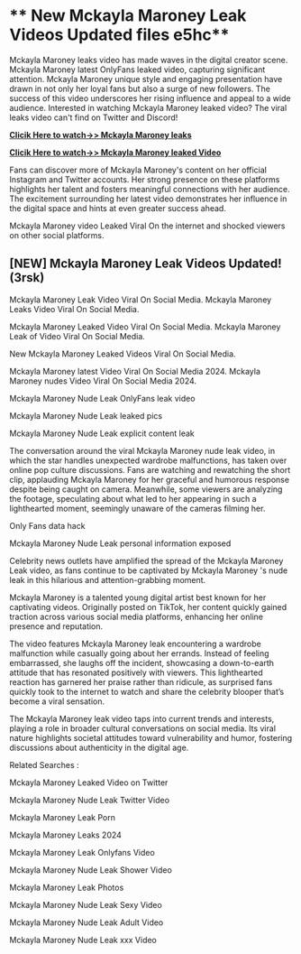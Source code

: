 
# ** New Mckayla Maroney Leak Videos Updated files e5hc** #

  Mckayla Maroney   leaks video has made waves in the digital creator scene.  Mckayla Maroney   latest OnlyFans leaked video, capturing significant attention.  Mckayla Maroney   unique style and engaging presentation have drawn in not only her loyal fans but also a surge of new followers. The success of this video underscores her rising influence and appeal to a wide audience. Interested in watching Mckayla Maroney   leaked video? The viral leaks video can't find on Twitter and Discord!

**[Clicik Here to watch->>  Mckayla Maroney  leaks ](http://xflirt.top)**

**[Clicik Here to watch->>  Mckayla Maroney leaked Video](http://xflirt.top)**

Fans can discover more of Mckayla Maroney's content on her official Instagram and Twitter accounts. Her strong presence on these platforms highlights her talent and fosters meaningful connections with her audience. The excitement surrounding her latest video demonstrates her influence in the digital space and hints at even greater success ahead.

  Mckayla Maroney   video Leaked Viral On the internet and shocked viewers on other social platforms.

## [NEW] Mckayla Maroney   Leak Videos Updated!  (3rsk) ##

  Mckayla Maroney   Leak Video Viral On Social Media.  Mckayla Maroney   Leaks Video Viral On Social Media.

  Mckayla Maroney   Leaked Video Viral On Social Media.  Mckayla Maroney   Leak of Video Viral On Social Media.

New Mckayla Maroney   Leaked Videos Viral On Social Media.

  Mckayla Maroney   latest Video Viral On Social Media 2024.  Mckayla Maroney   nudes Video Viral On Social Media 2024.

  Mckayla Maroney   Nude Leak OnlyFans leak video

  Mckayla Maroney   Nude Leak leaked pics

  Mckayla Maroney   Nude Leak explicit content leak

The conversation around the viral Mckayla Maroney   nude leak video, in which the star handles unexpected wardrobe malfunctions, has taken over online pop culture discussions. Fans are watching and rewatching the short clip, applauding Mckayla Maroney   for her graceful and humorous response despite being caught on camera. Meanwhile, some viewers are analyzing the footage, speculating about what led to her appearing in such a lighthearted moment, seemingly unaware of the cameras filming her.

Only Fans data hack

  Mckayla Maroney   Nude Leak personal information exposed

Celebrity news outlets have amplified the spread of the Mckayla Maroney   Leak video, as fans continue to be captivated by Mckayla Maroney  's nude leak in this hilarious and attention-grabbing moment.

  Mckayla Maroney   is a talented young digital artist best known for her captivating videos. Originally posted on TikTok, her content quickly gained traction across various social media platforms, enhancing her online presence and reputation.

The video features Mckayla Maroney   leak encountering a wardrobe malfunction while casually going about her errands. Instead of feeling embarrassed, she laughs off the incident, showcasing a down-to-earth attitude that has resonated positively with viewers. This lighthearted reaction has garnered her praise rather than ridicule, as surprised fans quickly took to the internet to watch and share the celebrity blooper that’s become a viral sensation.

The Mckayla Maroney   leak video taps into current trends and interests, playing a role in broader cultural conversations on social media. Its viral nature highlights societal attitudes toward vulnerability and humor, fostering discussions about authenticity in the digital age.

Related Searches :

  Mckayla Maroney   Leaked Video on Twitter

  Mckayla Maroney   Nude Leak Twitter Video

  Mckayla Maroney   Leak Porn

  Mckayla Maroney   Leaks 2024

  Mckayla Maroney   Leak Onlyfans Video

  Mckayla Maroney   Nude Leak Shower Video

  Mckayla Maroney   Leak Photos

  Mckayla Maroney   Nude Leak Sexy Video

  Mckayla Maroney   Nude Leak Adult Video

  Mckayla Maroney   Nude Leak xxx Video


